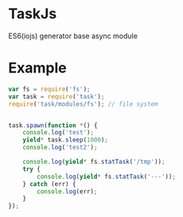 TaskJs
===================

ES6(iojs) generator base async module



Example
===================

```javascript
var fs = require('fs');
var task = require('task');
require('task/modules/fs'); // file system


task.spawn(function *() {
	console.log('test');
	yield* task.sleep(1000);
	console.log('test2');

	console.log(yield* fs.statTask('/tmp'));
	try {
		console.log(yield* fs.statTask('---'));
	} catch (err) {
		console.log(err);
	}
});
```

